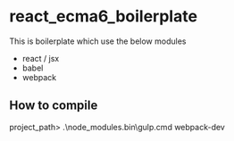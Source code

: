 # react_ecma6_boilerplate
This is boilerplate which use the below modules

- react / jsx
- babel
- webpack

## How to compile
project_path> .\node_modules\.bin\gulp.cmd webpack-dev

